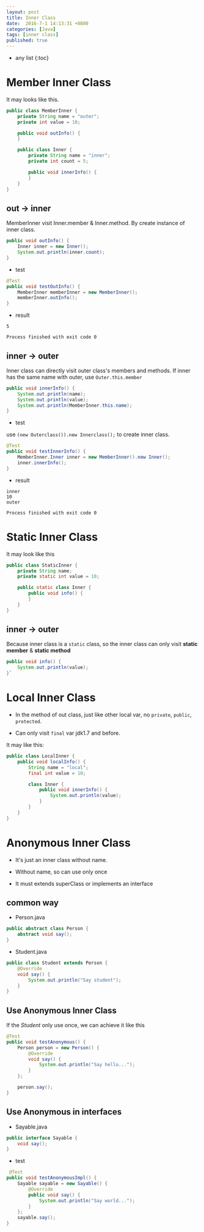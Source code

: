 ```yaml
---
layout: post
title: Inner Class
date:  2016-7-1 14:13:31 +0800
categories: [Java]
tags: [inner class]
published: true
---
```


* any list
{:toc}

# Member Inner Class

It may looks like this.

```java
public class MemberInner {
    private String name = "outer";
    private int value = 10;

    public void outInfo() {
    }

    public class Inner {
        private String name = "inner";
        private int count = 5;

        public void innerInfo() {
        }
    }
}
```

## out -> inner

MemberInner visit Inner.member & Inner.method. By create instance of inner class.

```java
public void outInfo() {
    Inner inner = new Inner();
    System.out.println(inner.count);
}
```

- test

```java
@Test
public void testOutInfo() {
    MemberInner memberInner = new MemberInner();
    memberInner.outInfo();
}
```

- result

```
5

Process finished with exit code 0
```

## inner -> outer

Inner class can directly visit outer class's members and methods. If inner has the same name with outer, use ```Outer.this.member```

```java
public void innerInfo() {
    System.out.println(name);   
    System.out.println(value); 
    System.out.println(MemberInner.this.name);   
}
```

- test

use ```(new Outerclass()).new Innerclass();``` to create inner class.

```java
@Test
public void testInnerInfo() {
    MemberInner.Inner inner = new MemberInner().new Inner();
    inner.innerInfo();
}
```

- result

```
inner
10
outer

Process finished with exit code 0
```

# Static Inner Class

It may look like this

```java
public class StaticInner {
    private String name;
    private static int value = 10;

    public static class Inner {
        public void info() {
        }
    }
}
```

## inner -> outer

Because inner class is a ```static``` class, so the inner class can only visit **static member** & **static method**

```java
public void info() {
    System.out.println(value);
}`
```

# Local Inner Class

- In the method of out class, just like other local var, no ```private```, ```public```, ```protected```.

- Can only visit ```final``` var jdk1.7 and before.

It may like this: 

```java
public class LocalInner {
    public void localInfo() {
        String name = "local";
        final int value = 10;

        class Inner {
            public void innerInfo() {
                System.out.println(value);
            }
        }
    }
}
```


# Anonymous Inner Class

- It's just an inner class without name.

- Without name, so can use only once

- It must extends superClass or implements an interface

## common way

- Person.java

```java
public abstract class Person {
    abstract void say();
}
```

- Student.java

```java
public class Student extends Person {
    @Override
    void say() {
        System.out.println("Say student");
    }
}
```

## Use Anonymous Inner Class

If the *Student* only use once, we can achieve it like this

```java
@Test
public void testAnonymous() {
    Person person = new Person() {
        @Override
        void say() {
            System.out.println("Say hello...");
        }
    };

    person.say();
}
```

## Use Anonymous in interfaces

- Sayable.java

```java
public interface Sayable {
    void say();
}
```

- test

```java
 @Test
public void testAnonymousImpl() {
    Sayable sayable = new Sayable() {
        @Override
        public void say() {
            System.out.println("Say world...");
        }
    };
    sayable.say();
}
```


